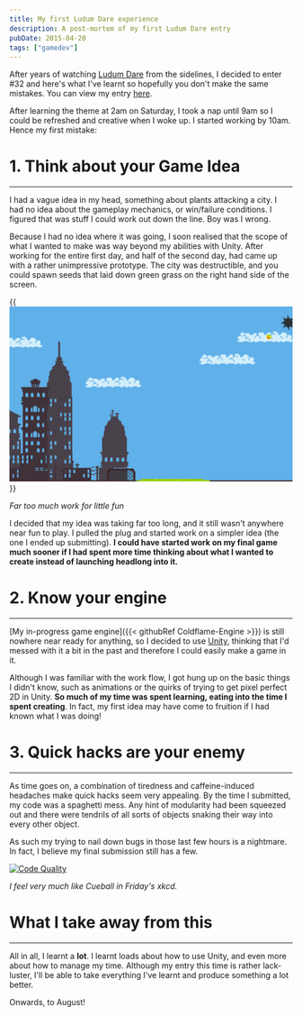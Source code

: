 ```yaml
---
title: My first Ludum Dare experience
description: A post-mortem of my first Ludum Dare entry
pubDate: 2015-04-20
tags: ["gamedev"]
---
```


After years of watching [Ludum Dare](http://ludumdare.com/) from the sidelines, I decided to enter #32 and here's what I've learnt so hopefully you don't make the same mistakes. You can view my entry [here](https://web.archive.org/web/20210304225551/http://ludumdare.com/compo/ludum-dare-32/?action=preview&uid=50701).

After learning the theme at 2am on Saturday, I took a nap until 9am so I could be refreshed and creative when I woke up. I started working by 10am. Hence my first mistake:

# 1. Think about your Game Idea

---

I had a vague idea in my head, something about plants attacking a city. I had no idea about the gameplay mechanics, or win/failure conditions. I figured that was stuff I could work out down the line. Boy was I wrong.

Because I had no idea where it was going, I soon realised that the scope of what I wanted to make was way beyond my abilities with Unity. After working for the entire first day, and half of the second day, had came up with a rather unimpressive prototype. The city was destructible, and you could spawn seeds that laid down green grass on the right hand side of the screen.

{{<img src="city_seeds.png" alt="My First Attempt">}}

_Far too much work for little fun_

I decided that my idea was taking far too long, and it still wasn't anywhere near fun to play. I pulled the plug and started work on a simpler idea (the one I ended up submitting).
**I could have started work on my final game much sooner if I had spent more time thinking about what I wanted to create instead of launching headlong into it.**

# 2. Know your engine

---

[My in-progress game engine]({{< githubRef Coldflame-Engine >}}) is still nowhere near ready for anything, so I decided to use [Unity](http://unity3d.com), thinking that I'd messed with it a bit in the past and therefore I could easily make a game in it.

Although I was familiar with the work flow, I got hung up on the basic things I didn't know, such as animations or the quirks of trying to get pixel perfect 2D in Unity. **So much of my time was spent learning, eating into the time I spent creating**. In fact, my first idea may have come to fruition if I had known what I was doing!

# 3. Quick hacks are your enemy

---

As time goes on, a combination of tiredness and caffeine-induced headaches make quick hacks seem very appealing. By the time I submitted, my code was a spaghetti mess. Any hint of modularity had been squeezed out and there were tendrils of all sorts of objects snaking their way into every other object.

As such my trying to nail down bugs in those last few hours is a nightmare. In fact, I believe my final submission still has a few.

[![Code Quality](http://imgs.xkcd.com/comics/code_quality.png)](http://xkcd.com/1513/)

_I feel very much like Cueball in Friday's xkcd._

# What I take away from this

---

All in all, I learnt a **lot**. I learnt loads about how to use Unity, and even more about how to manage my time. Although my entry this time is rather lack-luster, I'll be able to take everything I've learnt and produce something a lot better.

Onwards, to August!
